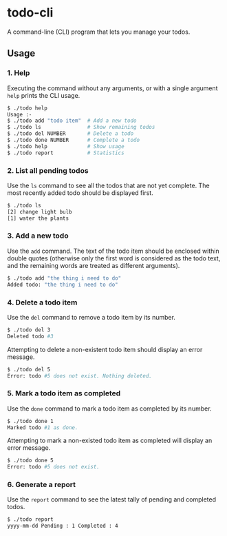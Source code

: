 # todo-cli

A command-line (CLI) program that lets you manage your todos.

## Usage

### 1. Help

Executing the command without any arguments, or with a single argument `help` prints the CLI usage.

```bash
$ ./todo help
Usage :-
$ ./todo add "todo item"  # Add a new todo
$ ./todo ls               # Show remaining todos
$ ./todo del NUMBER       # Delete a todo
$ ./todo done NUMBER      # Complete a todo
$ ./todo help             # Show usage
$ ./todo report           # Statistics
```

### 2. List all pending todos

Use the `ls` command to see all the todos that are not yet complete. The most recently added todo should be displayed first.

```bash
$ ./todo ls
[2] change light bulb
[1] water the plants
```

### 3. Add a new todo

Use the `add` command. The text of the todo item should be enclosed within double quotes (otherwise only the first word is considered as the todo text, and the remaining words are treated as different arguments).

```bash
$ ./todo add "the thing i need to do"
Added todo: "the thing i need to do"
```

### 4. Delete a todo item

Use the `del` command to remove a todo item by its number.

```bash
$ ./todo del 3
Deleted todo #3
```

Attempting to delete a non-existent todo item should display an error message.

```bash
$ ./todo del 5
Error: todo #5 does not exist. Nothing deleted.
```

### 5. Mark a todo item as completed

Use the `done` command to mark a todo item as completed by its number.

```bash
$ ./todo done 1
Marked todo #1 as done.
```

Attempting to mark a non-existed todo item as completed will display an error message.

```bash
$ ./todo done 5
Error: todo #5 does not exist.
```

### 6. Generate a report

Use the `report` command to see the latest tally of pending and completed todos.

```bash
$ ./todo report
yyyy-mm-dd Pending : 1 Completed : 4
```
